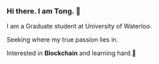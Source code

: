 ### Hi there. I am Tong. 👋


I am a Graduate student at University of Waterloo.

Seeking where my true passion lies in.

Interested in **Blockchain** and learning hard.🥰

